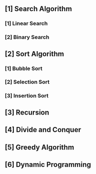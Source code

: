 ## [1] Search Algorithm
###   [1] Linear Search
###   [2] Binary Search
## [2] Sort Algorithm
###   [1] Bubble    Sort
###   [2] Selection Sort
###   [3] Insertion Sort
## [3] Recursion
## [4] Divide and Conquer
## [5] Greedy Algorithm
## [6] Dynamic Programming

